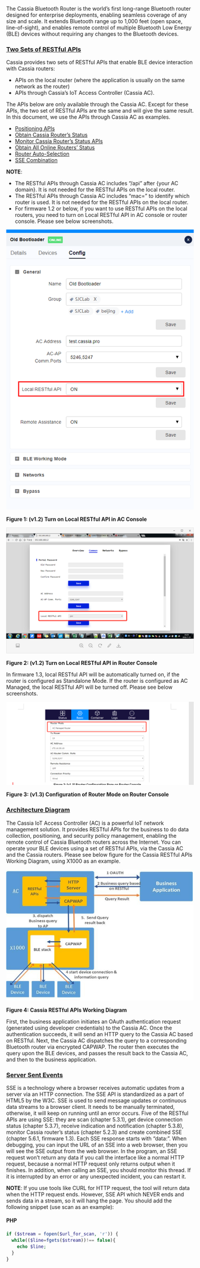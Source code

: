 The Cassia Bluetooth Router is the world’s first long-range Bluetooth router designed for
enterprise deployments, enabling seamless coverage of any size and scale. It extends
Bluetooth range up to 1,000 feet (open space, line-of-sight), and enables remote control of
multiple Bluetooth Low Energy (BLE) devices without requiring any changes to the Bluetooth
devices.

### [Two Sets of RESTful APIs](#two-sets-of-restful-apis)
Cassia provides two sets of RESTful APIs that enable BLE device interaction with Cassia
routers:
  * APIs on the local router (where the application is usually on the same network as the
router)
  * APIs through Cassia’s IoT Access Controller (Cassia AC).

The APIs below are only available through the Cassia AC. Except for these APIs, the two set
of RESTful APIs are the same and will give the same result. In this document, we use the
APIs through Cassia AC as examples.
  * [Positioning APIs](https://github.com/CassiaNetworks/CassiaSDKGuide/wiki/RESTful-API#positioning-api)
  * [Obtain Cassia Router’s Status](https://github.com/CassiaNetworks/CassiaSDKGuide/wiki/RESTful-API#obtain-cassia-routers-status-through-ac)
  * [Monitor Cassia Router’s Status APIs](https://github.com/CassiaNetworks/CassiaSDKGuide/wiki/RESTful-API#monitor-cassia-routers-status-through-ac)
  * [Obtain All Online Routers’ Status](https://github.com/CassiaNetworks/CassiaSDKGuide/wiki/RESTful-API#obtain-all-online-routers-status-through-ac)
  * [Router Auto-Selection](https://github.com/CassiaNetworks/CassiaSDKGuide/wiki/RESTful-API#router-auto-selection-api)
  * [SSE Combination](https://github.com/CassiaNetworks/CassiaSDKGuide/wiki/RESTful-API#sse-combination-api)

**NOTE**:
  * The RESTful APIs through Cassia AC includes “/api” after {your AC domain}. It is not
needed for the RESTful APIs on the local router.
  * The RESTful APIs through Cassia AC includes “mac=<mac>” to identify which router is
used. It is not needed for the RESTful APIs on the local router.
  * For firmware 1.2 or below, if you want to use RESTful APIs on the local routers, you
need to turn on Local RESTful API in AC console or router console. Please see below
screenshots.


![Figure 1](https://github.com/CassiaNetworks/CassiaSDKGuideResources/blob/master/images/f1.png)

**Figure 1: (v1.2) Turn on Local RESTful API in AC Console**


![Figure 2](https://github.com/CassiaNetworks/CassiaSDKGuideResources/blob/master/images/f2.png)

**Figure 2: (v1.2) Turn on Local RESTful API in Router Console**

In firmware 1.3, local RESTful API will be automatically turned on, if the router is
configured as Standalone Mode. If the router is configured as AC Managed, the local
RESTful API will be turned off. Please see below screenshots.


![Figure 3](https://github.com/CassiaNetworks/CassiaSDKGuideResources/blob/master/images/f3.png)

**Figure 3: (v1.3) Configuration of Router Mode on Router Console**

### [Architecture Diagram](#architecture-diagram)
The Cassia IoT Access Controller (AC) is a powerful IoT network management solution. It
provides RESTful APIs for the business to do data collection, positioning, and security policy
management, enabling the remote control of Cassia Bluetooth routers across the Internet.
You can operate your BLE devices using a set of RESTful APIs, via the Cassia AC and the
Cassia routers. Please see below figure for the Cassia RESTful APIs Working Diagram, using
X1000 as an example.


![Figure 4](https://github.com/CassiaNetworks/CassiaSDKGuideResources/blob/master/images/f4.png)

**Figure 4: Cassia RESTful APIs Working Diagram**

First, the business application initiates an OAuth authentication request (generated using
developer credentials) to the Cassia AC. Once the authentication succeeds, it will send an
HTTP query to the Cassia AC based on RESTful. Next, the Cassia AC dispatches the query to a
corresponding Bluetooth router via encrypted CAPWAP. The router then executes the query
upon the BLE devices, and passes the result back to the Cassia AC, and then to the business
application.

### [Server Sent Events](#server-sent-events)
SSE is a technology where a browser receives automatic updates from a server via an HTTP
connection. The SSE API is standardized as a part of HTML5 by the W3C. SSE is used to send
message updates or continuous data streams to a browser client. It needs to be manually
terminated, otherwise, it will keep on running until an error occurs.
Five of the RESTful APIs are using SSE: they are scan (chapter 5.3.1), get device connection
status (chapter 5.3.7), receive indication and notification (chapter 5.3.8), monitor Cassia
router’s status (chapter 5.2.3) and create combined SSE (chapter 5.6.1, firmware 1.3).
Each SSE response starts with “data:”. When debugging, you can input the URL of an SSE
into a web browser, then you will see the SSE output from the web browser.
In the program, an SSE request won’t return any data if you call the interface like a normal
HTTP request, because a normal HTTP request only returns output when it finishes. In
addition, when calling an SSE, you should monitor this thread. If it is interrupted by an error
or any unexpected incident, you can restart it.

**NOTE**: If you use tools like CURL for HTTP request, the tool will return data when the HTTP
request ends. However, SSE API which NEVER ends and sends data in a stream, so it will
hang the page. You should add the following snippet (use scan as an example):

#### PHP
```php
if ($stream = fopen($url_for_scan, 'r')) {
  while(($line=fgets($stream))!== false){
    echo $line;
  }
}
```
